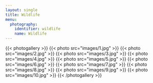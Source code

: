 ```yaml
---
layout: single
title: Wildlife
menu:
  photography:
    identifier: wildlife
    name: Wildlife
---
```


{{< photogallery >}}
{{< photo src="images/1.jpg" >}}
{{< photo src="images/2.jpg" >}}
{{< photo src="images/3.jpg" >}}
{{< photo src="images/4.jpg" >}}
{{< photo src="images/5.jpg" >}}
{{< photo src="images/6.jpg" >}}
{{< photo src="images/7.jpg" >}}
{{< photo src="images/8.jpg" >}}
{{< photo src="images/9.jpg" >}}
{{< photo src="images/10.jpg" >}}
{{< /photogallery >}}
